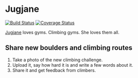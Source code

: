 Jugjane
=======
[![Build Status](https://travis-ci.org/RadoBuransky/jugjane.png?branch=master)](https://travis-ci.org/RadoBuransky/jugjane)
[![Coverage Status](https://coveralls.io/repos/RadoBuransky/jugjane/badge.png?branch=bigbang)](https://coveralls.io/r/RadoBuransky/jugjane?branch=master)

[Jugjane](http://jugjane.com/) loves gyms. Climbing gyms. She loves them all.

Share new boulders and climbing routes
--------------------------------------

1. Take a photo of the new climbing challenge.
2. Upload it, say how hard it is and write a few words about it.
3. Share it and get feedback from climbers.
